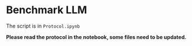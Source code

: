 # Benchmark LLM

The script is in `Protocol.ipynb`

**Please read the protocol in the notebook, some files need to be updated.**

